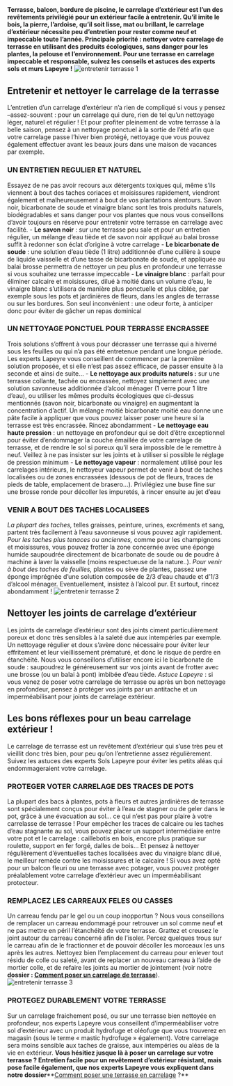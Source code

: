 ##
**Terrasse, balcon, bordure de piscine, le carrelage d’extérieur est l’un des revêtements privilégié pour un extérieur facile à entretenir. Qu’il imite le bois, la pierre, l’ardoise, qu’il soit lisse, mat ou brillant, le carrelage d’extérieur nécessite peu d’entretien pour rester comme neuf et impeccable toute l’année. Principale priorité : nettoyer votre carrelage de terrasse en utilisant des produits écologiques, sans danger pour les plantes, la pelouse et l’environnement. Pour une terrasse en carrelage impeccable et responsable, suivez les conseils et astuces des experts sols et murs Lapeyre !**
![entretenir terrasse 1](http://www.lapeyre.fr/img/contrib/326fe2b011800c87/201207522.jpg)
##  Entretenir et nettoyer le carrelage de la terrasse
L’entretien d’un carrelage d’extérieur n’a rien de compliqué si vous y pensez –assez-souvent : pour un carrelage qui dure, rien de tel qu’un nettoyage léger, naturel et régulier ! Et pour profiter pleinement de votre terrasse à la belle saison, pensez à un nettoyage ponctuel à la sortie de l’été afin que votre carrelage passe l’hiver bien protégé, nettoyage que vous pouvez également effectuer avant les beaux jours dans une maison de vacances par exemple.
###  UN ENTRETIEN REGULIER ET NATUREL
Essayez de ne pas avoir recours aux détergents toxiques qui, même s’ils viennent à bout des taches coriaces et moisissures rapidement, viendront également et malheureusement à bout de vos plantations alentours. Savon noir, bicarbonate de soude et vinaigre blanc sont les trois produits naturels, biodégradables et sans danger pour vos plantes que nous vous conseillons d’avoir toujours en réserve pour entretenir votre terrasse en carrelage avec facilité.
\- **Le savon noir** : sur une terrasse peu sale et pour un entretien régulier, un mélange d’eau tiède et de savon noir appliqué au balai brosse suffit à redonner son éclat d’origine à votre carrelage
\- **Le bicarbonate de soude** : une solution d’eau tiède (1 litre) additionnée d’une cuillère à soupe de liquide vaisselle et d’une tasse de bicarbonate de soude, et appliquée au balai brosse permettra de nettoyer un peu plus en profondeur une terrasse si vous souhaitez une terrasse impeccable
\- **Le vinaigre blanc** : parfait pour éliminer calcaire et moisissures, dilué à moitié dans un volume d’eau, le vinaigre blanc s’utilisera de manière plus ponctuelle et plus ciblée, par exemple sous les pots et jardinières de fleurs, dans les angles de terrasse ou sur les bordures. Son seul inconvénient : une odeur forte, à anticiper donc pour éviter de gâcher un repas dominical
###  UN NETTOYAGE PONCTUEL POUR TERRASSE ENCRASSEE
Trois solutions s’offrent à vous pour décrasser une terrasse qui a hiverné sous les feuilles ou qui n’a pas été entretenue pendant une longue période. Les experts Lapeyre vous conseillent de commencer par la première solution proposée, et si elle n’est pas assez efficace, de passer ensuite à la seconde et ainsi de suite…
\- **Le nettoyage aux produits naturels :** sur une terrasse collante, tachée ou encrassée, nettoyez simplement avec une solution savonneuse additionnée d’alcool ménager (1 verre pour 1 litre d’eau), ou utiliser les mêmes produits écologiques que ci-dessus mentionnés (savon noir, bicarbonate ou vinaigre) en augmentant la concentration d’actif. Un mélange moitié bicarbonate moitié eau donne une pâte facile à appliquer que vous pouvez laisser poser une heure si la terrasse est très encrassée. Rincez abondamment
\- **Le nettoyage eau haute pression** : un nettoyage en profondeur qui se doit d’être exceptionnel pour éviter d’endommager la couche émaillée de votre carrelage de terrasse, et de rendre le sol si poreux qu’il sera impossible de le remettre à neuf. Veillez à ne pas insister sur les joints et à utiliser si possible le réglage de pression minimum
\- **Le nettoyage vapeur** : normalement utilisé pour les carrelages intérieurs, le nettoyeur vapeur permet de venir à bout de taches localisées ou de zones encrassées (dessous de pot de fleurs, traces de pieds de table, emplacement de brasero…). Privilégiez une buse fine sur une brosse ronde pour décoller les impuretés, à rincer ensuite au jet d’eau
###  VENIR A BOUT DES TACHES LOCALISEES
_La plupart des taches,_ telles graisses, peinture, urines, excréments et sang, partent très facilement à l’eau savonneuse si vous pouvez agir rapidement.
_Pour les taches plus tenaces ou anciennes,_ comme pour les champignons et moisissures, vous pouvez frotter la zone concernée avec une éponge humide saupoudrée directement de bicarbonate de soude ou de poudre à machine à laver la vaisselle (moins respectueuse de la nature..).
_Pour venir à bout des taches de feuilles,_ plantes ou sève de plantes, passez une éponge imprégnée d’une solution composée de 2/3 d’eau chaude et d’1/3 d’alcool ménager. Eventuellement, insistez à l’alcool pur. Et surtout, rincez abondamment !
![entretenir terrasse 2](http://www.lapeyre.fr/img/contrib/326fe2b011800c90/201310395.jpg)
##  Nettoyer les joints de carrelage d’extérieur
Les joints de carrelage d’extérieur sont des joints ciment particulièrement poreux et donc très sensibles à la saleté due aux intempéries par exemple. Un nettoyage régulier et doux s’avère donc nécessaire pour éviter leur effritement et leur vieillissement prématuré, et donc le risque de perdre en étanchéité. Nous vous conseillons d’utiliser encore ici le bicarbonate de soude : saupoudrez le généreusement sur vos joints avant de frotter avec une brosse (ou un balai à pont) imbibée d’eau tiède.
_Astuce Lapeyre_ : si vous venez de poser votre carrelage de terrasse ou après un bon nettoyage en profondeur, pensez à protéger vos joints par un antitache et un imperméabilisant pour joints de carrelage extérieur.
##  Les bons réflexes pour un beau carrelage extérieur !
Le carrelage de terrasse est un revêtement d’extérieur qui s’use très peu et vieillit donc très bien, pour peu qu’on l’entretienne assez régulièrement. Suivez les astuces des experts Sols Lapeyre pour éviter les petits aléas qui endommageraient votre carrelage.
###  PROTEGER VOTER CARRELAGE DES TRACES DE POTS
La plupart des bacs à plantes, pots à fleurs et autres jardinières de terrasse sont spécialement conçus pour éviter à l’eau de stagner ou de geler dans le pot, grâce à une évacuation au sol… ce qui n’est pas pour plaire à votre carrelasse de terrasse ! Pour empêcher les traces de calcaire ou les taches d’eau stagnante au sol, vous pouvez placer un support intermédiaire entre votre pot et le carrelage : caillebotis en bois, encore plus pratique sur roulette, support en fer forgé, dalles de bois… Et pensez à nettoyer régulièrement d’éventuelles taches localisées avec du vinaigre blanc dilué, le meilleur remède contre les moisissures et le calcaire !
Si vous avez opté pour un balcon fleuri ou une terrasse avec potager, vous pouvez protéger préalablement votre carrelage d’extérieur avec un imperméabilisant protecteur.
###  REMPLACEZ LES CARREAUX FELES OU CASSES
Un carreau fendu par le gel ou un coup inopportun ? Nous vous conseillons de remplacer un carreau endommagé pour retrouver un sol comme neuf et ne pas mettre en péril l’étanchéité de votre terrasse. Grattez et creusez le joint autour du carreau concerné afin de l’isoler. Percez quelques trous sur le carreau afin de le fractionner et de pouvoir décoller les morceaux les uns après les autres. Nettoyez bien l’emplacement du carreau pour enlever tout résidu de colle ou saleté, avant de replacer un nouveau carreau à l’aide de mortier colle, et de refaire les joints au mortier de jointement (voir notre **dossier : [Comment poser un carrelage de terrasse](http://www.lapeyre.fr/c/magazine/Comment-poser-du-carrelage-sur-une-terrasse)**).
![entretenir terrasse 3](http://www.lapeyre.fr/img/contrib/326fe2b011800c99/201411641.jpg)
###  PROTEGEZ DURABLEMENT VOTRE TERRASSE
Sur un carrelage fraichement posé, ou sur une terrasse bien nettoyée en profondeur, nos experts Lapeyre vous conseillent d’imperméabiliser votre sol d’extérieur avec un produit hydrofuge et oléofuge que vous trouverez en magasin (sous le terme « mastic hydrofuge » également). Votre carrelage sera moins sensible aux taches de graisse, aux intempéries ou aléas de la vie en extérieur.
**Vous hésitiez jusque là à poser un carrelage sur votre terrasse ? Entretien facile pour un revêtement d’extérieur résistant, mais pose facile également, que nos experts Lapeyre vous expliquent dans notre dossier****[Comment poser une terrasse en carrelage](http://www.lapeyre.fr/c/magazine/Comment-poser-du-carrelage-sur-une-terrasse) ?**